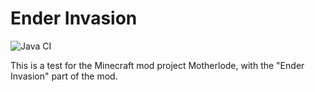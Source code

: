 # Ender Invasion

![Java CI](https://github.com/mschae23/ender-invasion/workflows/Java%20CI/badge.svg)

This is a test for the Minecraft mod project Motherlode, with the "Ender Invasion" part of the mod.